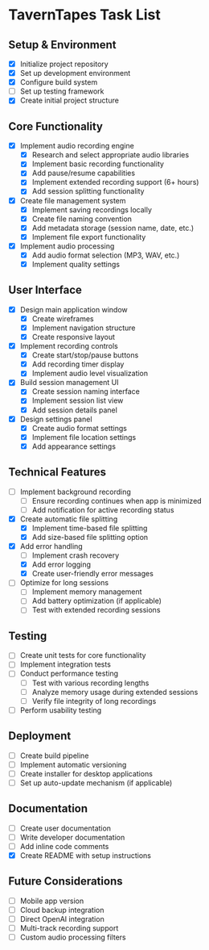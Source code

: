 # TavernTapes Task List

## Setup & Environment
- [x] Initialize project repository
- [x] Set up development environment
- [x] Configure build system
- [ ] Set up testing framework
- [x] Create initial project structure

## Core Functionality
- [x] Implement audio recording engine
  - [x] Research and select appropriate audio libraries
  - [x] Implement basic recording functionality
  - [x] Add pause/resume capabilities
  - [x] Implement extended recording support (6+ hours)
  - [x] Add session splitting functionality
- [x] Create file management system
  - [x] Implement saving recordings locally
  - [x] Create file naming convention
  - [x] Add metadata storage (session name, date, etc.)
  - [x] Implement file export functionality
- [x] Implement audio processing
  - [x] Add audio format selection (MP3, WAV, etc.)
  - [x] Implement quality settings
  
## User Interface
- [x] Design main application window
  - [x] Create wireframes
  - [x] Implement navigation structure
  - [x] Create responsive layout
- [x] Implement recording controls
  - [x] Create start/stop/pause buttons
  - [x] Add recording timer display
  - [x] Implement audio level visualization
- [x] Build session management UI
  - [x] Create session naming interface
  - [x] Implement session list view
  - [x] Add session details panel
- [x] Design settings panel
  - [x] Create audio format settings
  - [x] Implement file location settings
  - [x] Add appearance settings

## Technical Features
- [ ] Implement background recording
  - [ ] Ensure recording continues when app is minimized
  - [ ] Add notification for active recording status
- [x] Create automatic file splitting
  - [x] Implement time-based file splitting
  - [x] Add size-based file splitting option
- [x] Add error handling
  - [ ] Implement crash recovery
  - [x] Add error logging
  - [x] Create user-friendly error messages
- [ ] Optimize for long sessions
  - [ ] Implement memory management
  - [ ] Add battery optimization (if applicable)
  - [ ] Test with extended recording sessions

## Testing
- [ ] Create unit tests for core functionality
- [ ] Implement integration tests
- [ ] Conduct performance testing
  - [ ] Test with various recording lengths
  - [ ] Analyze memory usage during extended sessions
  - [ ] Verify file integrity of long recordings
- [ ] Perform usability testing

## Deployment
- [ ] Create build pipeline
- [ ] Implement automatic versioning
- [ ] Create installer for desktop applications
- [ ] Set up auto-update mechanism (if applicable)

## Documentation
- [ ] Create user documentation
- [ ] Write developer documentation
- [ ] Add inline code comments
- [x] Create README with setup instructions

## Future Considerations
- [ ] Mobile app version
- [ ] Cloud backup integration
- [ ] Direct OpenAI integration
- [ ] Multi-track recording support
- [ ] Custom audio processing filters
